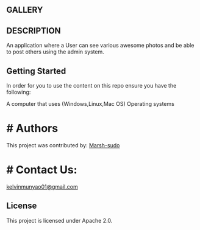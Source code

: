 ## GALLERY

## DESCRIPTION
An application where a User can see various awesome photos and be able to post others using the admin system.

## Getting Started
In order for you to use the content on this repo ensure you have the following:

 A computer that uses (Windows,Linux,Mac OS) Operating systems

 # # Authors
 This project was contributed by:
  [Marsh-sudo](https://github.com/marsh-sudo/)

  # # Contact Us:
  kelvinmunyao01@gmail.com

## License
This project is licensed under Apache 2.0.
